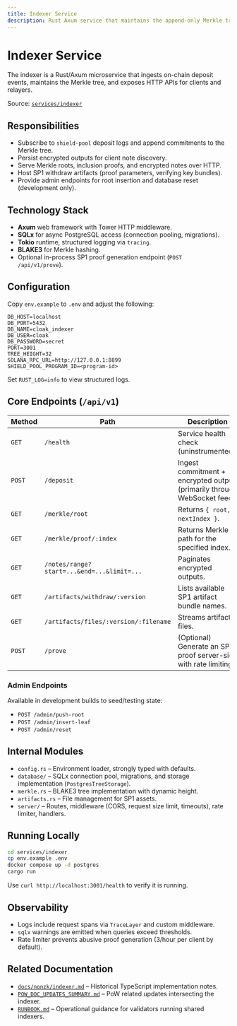 ```yaml
---
title: Indexer Service
description: Rust Axum service that maintains the append-only Merkle tree, stores encrypted notes, and serves artifacts.
---
```


# Indexer Service

The indexer is a Rust/Axum microservice that ingests on-chain deposit events, maintains the Merkle tree, and exposes HTTP APIs for clients and relayers.

Source: [`services/indexer`](https://github.com/cloak-labz/cloak/tree/main/services/indexer)

## Responsibilities

- Subscribe to `shield-pool` deposit logs and append commitments to the Merkle tree.
- Persist encrypted outputs for client note discovery.
- Serve Merkle roots, inclusion proofs, and encrypted notes over HTTP.
- Host SP1 withdraw artifacts (proof parameters, verifying key bundles).
- Provide admin endpoints for root insertion and database reset (development only).

## Technology Stack

- **Axum** web framework with Tower HTTP middleware.
- **SQLx** for async PostgreSQL access (connection pooling, migrations).
- **Tokio** runtime, structured logging via `tracing`.
- **BLAKE3** for Merkle hashing.
- Optional in-process SP1 proof generation endpoint (`POST /api/v1/prove`).

## Configuration

Copy `env.example` to `.env` and adjust the following:

```env
DB_HOST=localhost
DB_PORT=5432
DB_NAME=cloak_indexer
DB_USER=cloak
DB_PASSWORD=secret
PORT=3001
TREE_HEIGHT=32
SOLANA_RPC_URL=http://127.0.0.1:8899
SHIELD_POOL_PROGRAM_ID=<program-id>
```

Set `RUST_LOG=info` to view structured logs.

## Core Endpoints (`/api/v1`)

| Method | Path | Description |
| --- | --- | --- |
| `GET` | `/health` | Service health check (uninstrumented). |
| `POST` | `/deposit` | Ingest commitment + encrypted output (primarily through WebSocket feed). |
| `GET` | `/merkle/root` | Returns `{ root, nextIndex }`. |
| `GET` | `/merkle/proof/:index` | Returns Merkle path for the specified index. |
| `GET` | `/notes/range?start=...&end=...&limit=...` | Paginates encrypted outputs. |
| `GET` | `/artifacts/withdraw/:version` | Lists available SP1 artifact bundle names. |
| `GET` | `/artifacts/files/:version/:filename` | Streams artifact files. |
| `POST` | `/prove` | (Optional) Generate an SP1 proof server-side with rate limiting.

### Admin Endpoints

Available in development builds to seed/testing state:

- `POST /admin/push-root`
- `POST /admin/insert-leaf`
- `POST /admin/reset`

## Internal Modules

- `config.rs` – Environment loader, strongly typed with defaults.
- `database/` – SQLx connection pool, migrations, and storage implementation (`PostgresTreeStorage`).
- `merkle.rs` – BLAKE3 tree implementation with dynamic height.
- `artifacts.rs` – File management for SP1 assets.
- `server/` – Routes, middleware (CORS, request size limit, timeouts), rate limiter, handlers.

## Running Locally

```bash
cd services/indexer
cp env.example .env
docker compose up -d postgres
cargo run
```

Use `curl http://localhost:3001/health` to verify it is running.

## Observability

- Logs include request spans via `TraceLayer` and custom middleware.
- `sqlx` warnings are emitted when queries exceed thresholds.
- Rate limiter prevents abusive proof generation (3/hour per client by default).

## Related Documentation

- [`docs/nonzk/indexer.md`](../nonzk/indexer.md) – Historical TypeScript implementation notes.
- [`POW_DOC_UPDATES_SUMMARY.md`](../POW_DOC_UPDATES_SUMMARY.md) – PoW related updates intersecting the indexer.
- [`RUNBOOK.md`](../operations/runbook.md) – Operational guidance for validators running shared indexers.
